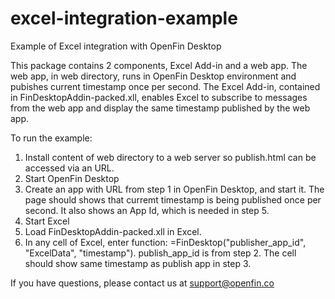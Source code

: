 excel-integration-example
=========================

Example of Excel integration with OpenFin Desktop

This package contains 2 components, Excel Add-in and a web app.  The web app, in web directory, runs in OpenFin Desktop environment and pubishes current timestamp once per second.  The Excel Add-in, contained in FinDesktopAddin-packed.xll, enables Excel to subscribe to messages from the web app and display the same timestamp published by the web app.

To run the example:

1. Install content of web directory to a web server so publish.html can be accessed via an URL.
1. Start OpenFin Desktop
2. Create an app with URL from step 1 in OpenFin Desktop, and start it.  The page should shows that curremt timestamp is being published once per second.  It also shows an App Id, which is needed in step 5.
3. Start Excel
4. Load FinDesktopAddin-packed.xll in Excel.
5. In any cell of Excel, enter function: =FinDesktop("publisher_app_id", "ExcelData", "timestamp").  publish_app_id is from step 2.  The cell should show same timestamp as publish app in step 3.


If you have questions, please contact us at support@openfin.co
